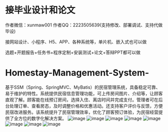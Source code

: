 # 接毕业设计和论文
作者微信：xunmaw001  作者QQ：2223505639(支持修改、部署调试、支持代做毕设)

接网站设计、小程序、H5、APP、各种系统等，单片机、嵌入式也可以做

选题+开题报告+任务书+程序定制+安装测试+论文+答辩PPT都可以做
# Homestay-Management-System-
基于SSM（Spring、SpringMVC、MyBatis）的民宿管理系统，具备稳定可靠、易于维护的特性。系统提供民宿信息管理功能，可上传房间图片、介绍等，让顾客直观了解。顾客能在线预订房间，选择入住、离店时间并完成支付。管理者可在后台处理订单、查看房态，及时调整价格和优惠活动。还支持客户评价与反馈，方便民宿改进服务。该系统提升了民宿管理效率，优化了顾客预订体验，为民宿经营提供了全方位的数字化解决方案。 
![image](https://github.com/user-attachments/assets/8be9b212-da61-4286-be1c-9729c8837631)
![image](https://github.com/user-attachments/assets/cdc6ac30-9483-4878-b489-611dc160b646)
![image](https://github.com/user-attachments/assets/48963b3a-b134-46f1-809a-5d0d4b6fa213)
![image](https://github.com/user-attachments/assets/cb56872e-3133-4cbb-8731-3a718107dedd)
![image](https://github.com/user-attachments/assets/ccbab997-507d-4913-8ad2-f5c26d002f59)
![image](https://github.com/user-attachments/assets/583090c5-00e0-4d6e-a361-175f95667f6c)
![image](https://github.com/user-attachments/assets/6613842b-def3-46a9-adf1-26ac726a62c9)
![image](https://github.com/user-attachments/assets/66d9a2da-10ab-4606-83da-ec9e7147df03)
